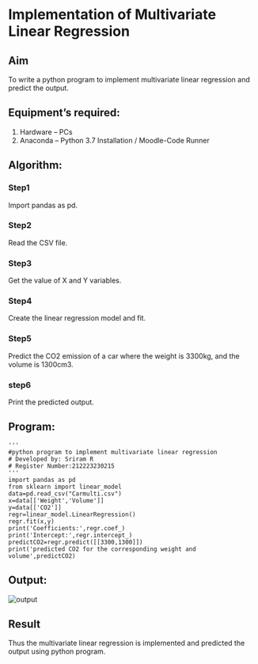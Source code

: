 # Implementation of Multivariate Linear Regression
## Aim
To write a python program to implement multivariate linear regression and predict the output.
## Equipment’s required:
1.	Hardware – PCs
2.	Anaconda – Python 3.7 Installation / Moodle-Code Runner
## Algorithm:
### Step1
Import pandas as pd.

### Step2
Read the CSV file.

### Step3
Get the value of X and Y variables.

### Step4
Create the linear regression model and fit.

### Step5
Predict the CO2 emission of a car where the weight is 3300kg, and the volume is 1300cm3.

### step6
Print the predicted output.
## Program:
```
'''
#python program to implement multivariate linear regression
# Developed by: Sriram R
# Register Number:212223230215
'''
import pandas as pd
from sklearn import linear_model
data=pd.read_csv("Carmulti.csv")
x=data[['Weight','Volume']]
y=data[['CO2']]
regr=linear_model.LinearRegression()
regr.fit(x,y)
print('Coefficients:',regr.coef_)
print('Intercept:',regr.intercept_)
predictCO2=regr.predict([[3300,1300]])
print('predicted CO2 for the corresponding weight and volume',predictCO2)

```
## Output:
![output](https://github.com/Rsriram13/Multivariate-Linear-Regression/assets/145742823/7222c409-f750-4539-a0d4-0c559b0cacd1)

## Result
Thus the multivariate linear regression is implemented and predicted the output using python program.
